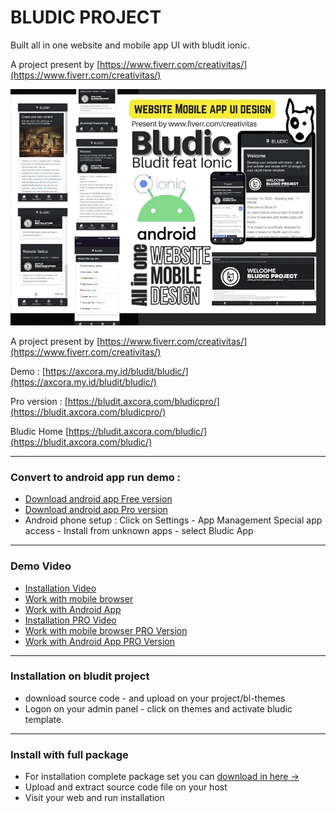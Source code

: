 # BLUDIC PROJECT

Built all in one website and mobile app UI with bludit ionic.

A project present by [https://www.fiverr.com/creativitas/](https://www.fiverr.com/creativitas/)

![Built all in one website and mobile app UI with bludit ionic.](screenshot.webp)

A project present by [https://www.fiverr.com/creativitas/](https://www.fiverr.com/creativitas/)

Demo : [https://axcora.my.id/bludit/bludic/](https://axcora.my.id/bludit/bludic/)

Pro version : [https://bludit.axcora.com/bludicpro/](https://bludit.axcora.com/bludicpro/)

Bludic Home [https://bludit.axcora.com/bludic/](https://bludit.axcora.com/bludic/)

---

### Convert to android app run demo : 
+ [Download android app Free version](bludic/android/bludic.apk) 
+ [Download android app Pro version](bludic/android/bludicpro.apk) 
+ Android phone setup : Click on Settings - App Management Special app access - Install from unknown apps - select Bludic App

---

### Demo Video
+ [Installation Video](https://youtu.be/KrqWxTaQXDk)
+ [Work with mobile browser](https://www.youtube.com/watch?v=MG2rkQGc44I)
+ [Work with Android App](https://www.youtube.com/watch?v=m7_iorDBPfM)
+ [Installation PRO Video](https://www.youtube.com/watch?v=7I9vlX_OwhM)
+ [Work with mobile browser PRO Version](https://www.youtube.com/watch?v=S0rdBKYl7lM&t=64s)
+ [Work with Android App PRO Version](https://www.youtube.com/watch?v=BEEUzdrbq5M)


---

### Installation on bludit project

+ download source code - and upload on your project/bl-themes
+ Logon on your admin panel - click on themes and activate bludic template.


---


### Install with full package

+ For installation complete package set you can [download in here →](creativitaz.gumroad.com/l/bludicfree)
+ Upload and extract source code file on your host
+ Visit your web and run installation

